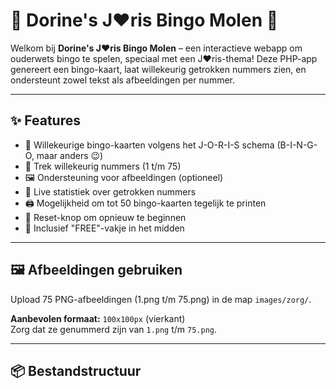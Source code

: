 # 🎉 Dorine's J❤️ris Bingo Molen 🎲

Welkom bij **Dorine's J❤️ris Bingo Molen** 
– een interactieve webapp om ouderwets bingo te spelen, speciaal met een J❤️ris-thema!
Deze PHP-app genereert een bingo-kaart, laat willekeurig getrokken nummers zien, en ondersteunt zowel tekst als afbeeldingen per nummer.

---

## ✨ Features

- 🎫 Willekeurige bingo-kaarten volgens het J-O-R-I-S schema (B-I-N-G-O, maar anders 😉)
- 🎲 Trek willekeurig nummers (1 t/m 75)
- 🖼️ Ondersteuning voor afbeeldingen (optioneel)
- 🧮 Live statistiek over getrokken nummers
- 🖨️ Mogelijkheid om tot 50 bingo-kaarten tegelijk te printen
- 🧼 Reset-knop om opnieuw te beginnen
- 🎁 Inclusief "FREE"-vakje in het midden

---

## 🖼️ Afbeeldingen gebruiken

Upload 75 PNG-afbeeldingen (1.png t/m 75.png) in de map `images/zorg/`.

**Aanbevolen formaat:** `100x100px` (vierkant)<br>
Zorg dat ze genummerd zijn van `1.png` t/m `75.png`.

---

## 📦 Bestandstructuur

